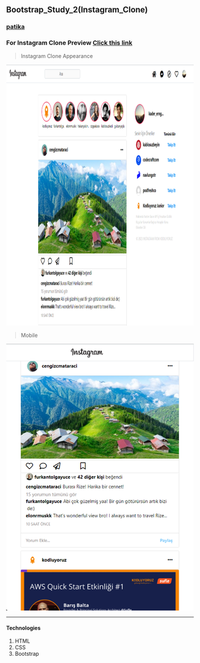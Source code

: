 ## Bootstrap_Study_2(Instagram_Clone)
### [patika](https://academy.patika.dev/tr/profile)
### For Instagram Clone Preview [Click this link](https://kaderergin.github.io/Bootstrap/Bootstrap_Study_1/) 

> Instagram Clone Appearance

<img src="assets/Instagram_clone_ss_1.png"  width="1000ox" height="700px"> 

> Mobile

<img src="assets/Instagram_clone_ss_2.png"  >

<hr>

#### Technologies
1. HTML
1. CSS
1. Bootstrap
